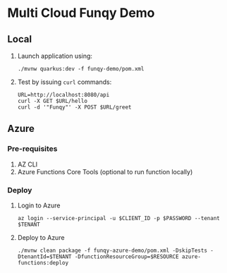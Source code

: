 # Multi Cloud Funqy Demo

## Local

1. Launch application using:
    ```
    ./mvnw quarkus:dev -f funqy-demo/pom.xml
    ```
1. Test by issuing `curl` commands:
    ```
    URL=http://localhost:8080/api
    curl -X GET $URL/hello 
    curl -d '"Funqy"' -X POST $URL/greet
    ```
## Azure 

### Pre-requisites

1. AZ CLI
1. Azure Functions Core Tools (optional to run function locally)

### Deploy

1. Login to Azure
    ```
    az login --service-principal -u $CLIENT_ID -p $PASSWORD --tenant $TENANT
    ```

1. Deploy to Azure
        
    ```
    ./mvnw clean package -f funqy-azure-demo/pom.xml -DskipTests -DtenantId=$TENANT -DfunctionResourceGroup=$RESOURCE azure-functions:deploy
    ```
